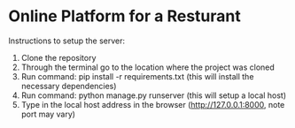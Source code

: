 # Online Platform for a Resturant
Instructions to setup the server:
  1. Clone the repository
  2. Through the terminal go to the location where the project was cloned
  3. Run command: pip install -r requirements.txt (this will install the necessary dependencies)
  4. Run command: python manage.py runserver (this will setup a local host)
  5. Type in the local host address in the browser (http://127.0.0.1:8000, note port may vary)

